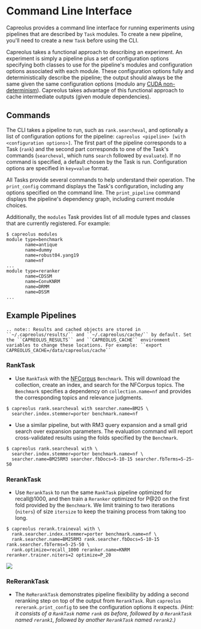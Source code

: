 # Command Line Interface
Capreolus provides a command line interface for running experiments using pipelines that are described by `Task` modules. To create a new pipeline, you'll need to create a new `Task` before using the CLI.

Capreolus takes a functional approach to describing an experiment. An experiment is simply a pipeline plus a set of configuration options specifying both classes to use for the pipeline's modules and configuration options associated with each module.
These configuration options fully and deterministically describe the pipeline; the output should always be the same given the same configuration options (modulo any [CUDA non-determinism](https://pytorch.org/docs/stable/notes/randomness.html)). Capreolus takes advantage of this functional approach to cache intermediate outputs (given module dependencies).

## Commands
The CLI takes a pipeline to run, such as `rank.searcheval`, and optionally a list of configuration options for the pipeline:
`capreolus <pipeline> [with <configuration options>]`.
The first part of the pipeline corresponds to a Task (`rank`) and the second part corresponds to one of the Task's commands (`searcheval`, which runs `search` followed by `evaluate`).
If no command is specified, a default chosen by the Task is run.
Configuration options are specified in `key=value` format.

All Tasks provide several commands to help understand their operation.
The `print_config` command displays the Task's configuration, including any options specified on the command line.
The `print_pipeline` command displays the pipeline's dependency graph, including current module choices.

Additionally, the `modules` Task provides list of all module types and classes that are currently registered. For example:
```
$ capreolus modules
module type=benchmark
       name=antique
       name=dummy
       name=robust04.yang19
       name=nf
...
module type=reranker
       name=CDSSM
       name=ConvKNRM
       name=DRMM
       name=DSSM
...
```

## Example Pipelines

```eval_rst
.. note:: Results and cached objects are stored in ``~/.capreolus/results/`` and ``~/.capreolus/cache/`` by default. Set the ``CAPREOLUS_RESULTS`` and ``CAPREOLUS_CACHE`` environment variables to change these locations. For example: ``export CAPREOLUS_CACHE=/data/capreolus/cache``
```

### RankTask
- Use `RankTask` with the [NFCorpus](https://www.cl.uni-heidelberg.de/statnlpgroup/nfcorpus/) `Benchmark`. This will download the collection, create an index, and search for the NFCorpus topics. The `Benchmark` specifies a dependency on `collection.name=nf` and provides the corresponding topics and relevance judgments.

```
$ capreolus rank.searcheval with searcher.name=BM25 \
  searcher.index.stemmer=porter benchmark.name=nf
```

- Use a similar pipeline, but with RM3 query expansion and a small grid search over expansion parameters. The evaluation command will report cross-validated results using the folds specified by the `Benchmark`.

```
$ capreolus rank.searcheval with \
  searcher.index.stemmer=porter benchmark.name=nf \
  searcher.name=BM25RM3 searcher.fbDocs=5-10-15 searcher.fbTerms=5-25-50
```

### RerankTask
- Use `RerankTask` to run the same `RankTask` pipeline optimized for recall@1000, and then train a `Reranker` optimized for P@20 on the first fold provided by the `Benchmark`. We limit training to two iterations (`niters`) of size `itersize` to keep the training process from taking too long.

```
$ capreolus rerank.traineval with \
  rank.searcher.index.stemmer=porter benchmark.name=nf \
  rank.searcher.name=BM25RM3 rank.searcher.fbDocs=5-10-15 rank.searcher.fbTerms=5-25-50 \
  rank.optimize=recall_1000 reranker.name=KNRM reranker.trainer.niters=2 optimize=P_20
```

<img src="_static/reranktask.png" style="display: block; margin-left: auto; margin-right: auto">

### ReRerankTask
- The `ReRerankTask` demonstrates pipeline flexibility by adding a second reranking step on top of the output from `RerankTask`. Run `capreolus rererank.print_config` to see the configuration options it expects. *(Hint: it consists of a `RankTask` name `rank` as before, followed by a `RerankTask` named `rerank1`, followed by another `RerankTask` named `rerank2`.)*
